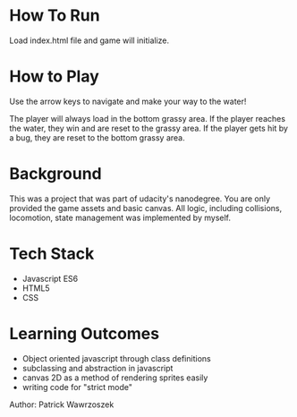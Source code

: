 # How To Run
Load index.html file and game will initialize.

# How to Play
Use the arrow keys to navigate and make your way to the water!

The player will always load in the bottom grassy area. If the player reaches the water, they win and are reset to the grassy area.
If the player gets hit by a bug, they are reset to the bottom grassy area.

# Background
This was a project that was part of udacity's nanodegree. You are only provided the game assets and basic canvas. All logic, including collisions, locomotion, state management was implemented by myself.

# Tech Stack
- Javascript ES6
- HTML5
- CSS

# Learning Outcomes
- Object oriented javascript through class definitions
- subclassing and abstraction in javascript
- canvas 2D as a method of rendering sprites easily
- writing code for "strict mode"

Author: Patrick Wawrzoszek